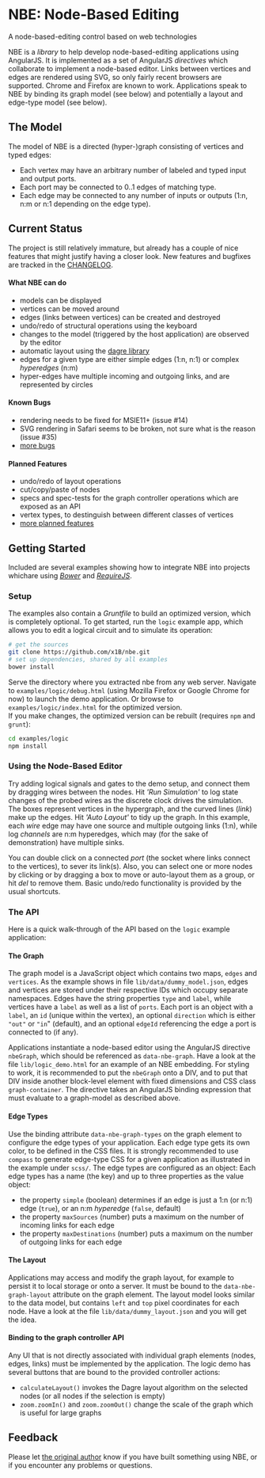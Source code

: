 # NBE: Node-Based Editing

A node-based-editing control based on web technologies

NBE is a _library_ to help develop node-based-editing applications using AngularJS.
It is implemented as a set of AngularJS _directives_ which collaborate to implement a node-based editor.
Links between vertices and edges are rendered using SVG, so only fairly recent browsers are supported.
Chrome and Firefox are known to work.
Applications speak to NBE by binding its graph model (see below) and potentially a layout and edge-type model (see below).


## The Model

The model of NBE is a directed (hyper-)graph consisting of vertices and typed edges:

- Each vertex may have an arbitrary number of labeled and typed input and output ports.
- Each port may be connected to 0..1 edges of matching type.
- Each edge may be connected to any number of inputs or outputs (1:n, n:m or n:1 depending on the edge type).


## Current Status

The project is still relatively immature, but already has a couple of nice features that might justify having a closer look.
New features and bugfixes are tracked in the [CHANGELOG](CHANGELOG.md).

#### What NBE can do
- models can be displayed
- vertices can be moved around
- edges (links between vertices) can be created and destroyed
- undo/redo of structural operations using the keyboard
- changes to the model (triggered by the host application) are observed by the editor
- automatic layout using the [dagre library](https://github.com/cpettitt/dagre)
- edges for a given type are either simple edges (1:n, n:1) or complex _hyperedges_ (n:m)
- hyper-edges have multiple incoming and outgoing links, and are represented by circles

#### Known Bugs
- rendering needs to be fixed for MSIE11+ (issue #14)
- SVG rendering in Safari seems to be broken, not sure what is the reason (issue #35)
- [more bugs](https://github.com/x1B/nbe/issues?q=is%3Aopen+is%3Aissue+label%3Abug)

#### Planned Features
- undo/redo of layout operations
- cut/copy/paste of nodes
- specs and spec-tests for the graph controller operations which are exposed as an API
- vertex types, to destinguish between different classes of vertices
- [more planned features](https://github.com/x1B/nbe/issues?q=is%3Aopen+is%3Aissue+label%3Aenhancement)


## Getting Started

Included are several examples showing how to integrate NBE into projects whichare using _[Bower](http://bower.io/)_ and _[RequireJS](http://requirejs.org/)_.  

### Setup

The examples also contain a _Gruntfile_ to build an optimized version, which is completely optional. 
To get started, run the `logic` example app, which allows you to edit a logical circuit and to simulate its operation:

```sh
# get the sources
git clone https://github.com/x1B/nbe.git
# set up dependencies, shared by all examples
bower install
```

Serve the directory where you extracted nbe from any web server.
Navigate to `examples/logic/debug.html` (using Mozilla Firefox or Google Chrome for now) to launch the demo application.
Or browse to `examples/logic/index.html` for the optimized version.    
If you make changes, the optimized version can be rebuilt (requires `npm` and `grunt`):
```sh
cd examples/logic
npm install
```

### Using the Node-Based Editor

Try adding logical signals and gates to the demo setup, and connect them by dragging wires between the nodes.
Hit _'Run Simulation'_ to log state changes of the probed wires as the discrete clock drives the simulation.
The boxes represent vertices in the hypergraph, and the curved lines (_link_) make up the edges.
Hit _'Auto Layout'_ to tidy up the graph.
In this example, each _wire_ edge may have one source and multiple outgoing links (1:n), while log _channels_ are n:m hyperedges, which may (for the sake of demonstration) have multiple sinks.

You can double click on a connected _port_ (the socket where links connect to the vertices), to sever its link(s).
Also, you can select one or more nodes by clicking or by dragging a box to move or auto-layout them as a group, or hit _del_ to remove them.
Basic undo/redo functionality is provided by the usual shortcuts.

### The API

Here is a quick walk-through of the API based on the `logic` example application:

#### The Graph

The graph model is a JavaScript object which contains two maps, `edges` and `vertices`.
As the example shows in file `lib/data/dummy_model.json`, edges and vertices are stored under their respective IDs which occupy separate namespaces.
Edges have the string properties `type` and `label`, while vertices have a `label` as well as a list of `ports`.
Each port is an object with a `label`, an `id` (unique within the vertex), an optional `direction` which is either `"out"` or `"in`" (default), and an optional `edgeId` referencing the edge a port is connected to (if any). 

Applications instantiate a node-based editor using the AngularJS directive `nbeGraph`, which should be referenced as `data-nbe-graph`.
Have a look at the file `lib/logic_demo.html` for an example of an NBE embedding.
For styling to work, it is recommended to put the `nbeGraph` onto a DIV, and to put that DIV inside another block-level element with fixed dimensions and CSS class `graph-container`.
The directive takes an AngularJS binding expression that must evaluate to a graph-model as described above.

#### Edge Types

Use the binding attribute `data-nbe-graph-types` on the graph element to configure the edge types of your application.
Each edge type gets its own color, to be defined in the CSS files.
It is strongly recommended to use `compass` to generate edge-type CSS for a given application as illustrated in the example under `scss/`.
The edge types are configured as an object: 
Each edge types has a name (the key) and up to three properties as the value object:
 * the property `simple` (boolean) determines if an edge is just a 1:n (or n:1) edge (`true`), or an n:m _hyperedge_ (`false`, default)
 * the property `maxSources` (number) puts a maximum on the number of incoming links for each edge
 * the property `maxDestinations` (number) puts a maximum on the number of outgoing links for each edge

#### The Layout

Applications may access and modify the graph layout, for example to persist it to local storage or onto a server.
It must be bound to the `data-nbe-graph-layout` attribute on the graph element.
The layout model looks similar to the data model, but contains `left` and `top` pixel coordinates for each node.
Have a look at the file `lib/data/dummy_layout.json` and you will get the idea.

#### Binding to the graph controller API

Any UI that is not directly associated with individual graph elements (nodes, edges, links) must be implemented by the application.
The logic demo has several buttons that are bound to the provided controller actions:
 * `calculateLayout()` invokes the Dagre layout algorithm on the selected nodes (or all nodes if the selection is empty)
 * `zoom.zoomIn()` and `zoom.zoomOut()` change the scale of the graph which is useful for large graphs


## Feedback

Please let [the original author](http://x1b.github.com) know if you have built something using NBE, or if you encounter any problems or questions.
